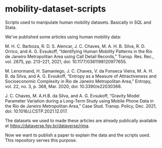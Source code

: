 # mobility-dataset-scripts

Scripts used to manipulate human mobility datasets. Basically in SQL and Stata.

We've published some articles using human mobility data:

M. H. C. Barboza, R. D. S. Alencar, J. C. Chaves, M. A. H. B. Silva, R. D. Orrico, and A. G. Evsukoff, “Identifying Human Mobility Patterns in the Rio de Janeiro Metropolitan Area using Call Detail Records,” Transp. Res. Rec., vol. 2675, pp. 213–221, 2021, doi: 10.1177/0361198120977655.

M. Lenormand, H. Samaniego, J. C. Chaves, V. da Fonseca Vieira, M. A. H. B. da Silva, and A. G. Evsukoff, “Entropy as a Measure of Attractiveness and Socioeconomic Complexity in Rio de Janeiro Metropolitan Area,” Entropy, vol. 22, no. 3, p. 368, Mar. 2020, doi: 10.3390/e22030368.

J. C. Chaves, M. A.H.B. da Silva, and A. G. Evsukoff, “Gravity Model Parameter Variation during a Long-Term Study using Mobile Phone Data in the Rio de Janeiro Metropolitan Area,” Case Stud. Transp. Policy, Dec. 2021, doi: 10.1016/J.CSTP.2021.12.017.

The datasets we used to made these articles are already publically available at https://dataverse.fgv.br/dataverse/rjma.

Now we want to publish a paper to explain the data and the scripts used. This repository serves this purpose.